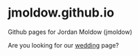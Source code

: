 # jmoldow.github.io
Github pages for Jordan Moldow (jmoldow)

Are you looking for our [wedding](https://jmoldow.github.io/wedding.html) page?
